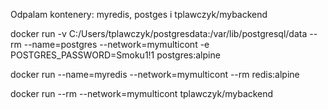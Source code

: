Odpalam kontenery: myredis, postges i tplawczyk/mybackend

docker run -v C:/Users/tplawczyk/postgresdata:/var/lib/postgresql/data --rm --name=postgres --network=mymulticont -e POSTGRES_PASSWORD=Smoku1!1 postgres:alpine

docker run --name=myredis --network=mymulticont --rm redis:alpine

docker run --rm --network=mymulticont tplawczyk/mybackend